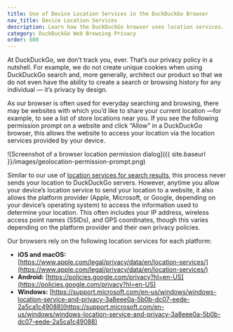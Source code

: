 ```yaml
---
title: Use of Device Location Services in the DuckDuckGo Browser
nav_title: Device Location Services
description: Learn how the DuckDuckGo browser uses location services.
category: DuckDuckGo Web Browsing Privacy
order: 600
---
```


At DuckDuckGo, we don’t track you, ever. That’s our privacy policy in a nutshell. For example, we do not create unique cookies when using DuckDuckGo search and, more generally, architect our product so that we do not even have the ability to create a search or browsing history for any individual — it’s privacy by design.

As our browser is often used for everyday searching and browsing, there may be websites with which you’d like to share your current location —for example, to see a list of store locations near you. If you see the following permission prompt on a website and click “Allow” in a DuckDuckGo browser, this allows the website to access your location via the location services provided by your device.

![Screenshot of a browser location permission dialog]({{ site.baseurl }}/images/geolocation-permission-prompt.png)

Similar to our use of <a href="{{ site.baseurl }}/privacy/anonymous-localized-results/">location services for search results</a>, this process never sends your location to DuckDuckGo servers. However, anytime you allow your device’s location service to send your location to a website, it also allows the platform provider (Apple, Microsoft, or Google, depending on your device’s operating system) to access the information used to determine your location. This often includes your IP address, wireless access point names (SSIDs), and GPS coordinates, though this varies depending on the platform provider and their own privacy policies.

Our browsers rely on the following location services for each platform:

-   **iOS and macOS:** [https://www.apple.com/legal/privacy/data/en/location-services/](https://www.apple.com/legal/privacy/data/en/location-services/)
-   **Android:** [https://policies.google.com/privacy?hl=en-US](https://policies.google.com/privacy?hl=en-US)
-   **Windows:** [https://support.microsoft.com/en-us/windows/windows-location-service-and-privacy-3a8eee0a-5b0b-dc07-eede-2a5ca1c49088](https://support.microsoft.com/en-us/windows/windows-location-service-and-privacy-3a8eee0a-5b0b-dc07-eede-2a5ca1c49088)
